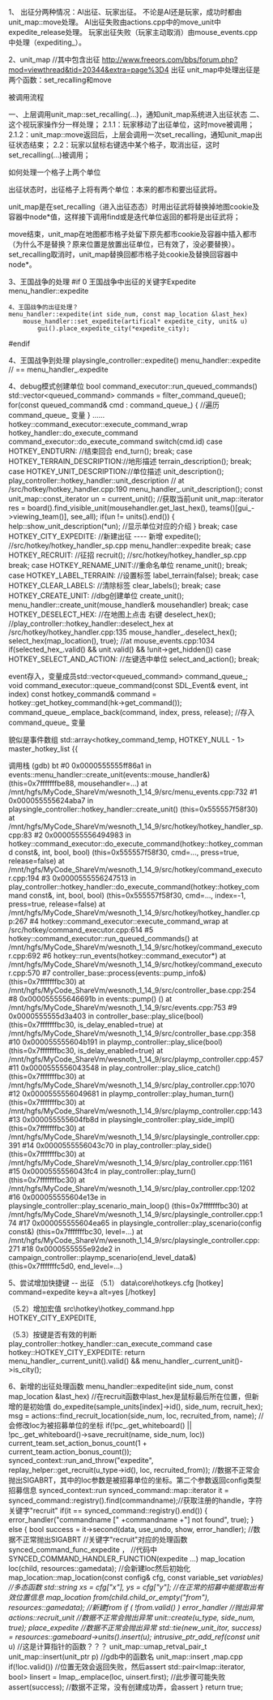 1、
出征分两种情况：AI出征、玩家出征。
不论是AI还是玩家，成功时都由unit_map::move处理。
AI出征失败由actions.cpp中的move_unit中expedite_release处理。
玩家出征失败（玩家主动取消）由mouse_events.cpp中处理（expediting_）。

2、unit_map //其中包含出征
http://www.freeors.com/bbs/forum.php?mod=viewthread&tid=20344&extra=page%3D4
出征
unit_map中处理出征是两个函数：set_recalling和move

被调用流程

一、上层调用unit_map::set_recalling(...)，通知unit_map系统进入出征状态
二、这个视玩家操作分一样处理；
2.1.1：玩家移动了出征单位，这时move被调用；
2.1.2：unit_map::move返回后，上层会调用一次set_recalling，通知unit_map出征状态结束；
2.2：玩家以鼠标右键选中某个格子，取消出征，这时set_recalling(...)被调用；

如何处理一个格子上两个单位

出征状态时，出征格子上将有两个单位：本来的都市和要出征武将。

unit_map是在set_recalling（进入出征态态）时用出征武将替换掉地图cookie及容器中node*值，这样接下调用find或是迭代单位返回的都将是出征武将；

move结束，unit_map在地图都市格子处留下原先都市cookie及容器中插入都市（为什么不是替换？原来位置是放置出征单位，已有效了，没必要替换）。set_recalling取消时，unit_map替换回都市格子处cookie及替换回容器中node*。

3、王国战争的处理
#if 0
    王国战争中出征的关键字Expedite
    menu_handler::expedite

    4、王国战争的出征处理？
    menu_handler::expedite(int side_num, const map_location &last_hex)
        mouse_handler::set_expedite(artifical* expedite_city, unit& u)
            gui().place_expedite_city(*expedite_city);
#endif

4、王国战争到处理
playsingle_controller::expedite()
    menu_handler::expedite // == menu_handler_.expedite

4、debug模式创建单位
bool command_executor::run_queued_commands()
	std::vector<queued_command> commands = filter_command_queue();
        for(const queued_command& cmd : command_queue_) {  //遍历 command_queue_ 变量
        }
    ......
    hotkey::command_executor::execute_command_wrap
        hotkey_handler::do_execute_command
            command_executor::do_execute_command
                switch(cmd.id)
                case HOTKEY_ENDTURN: //结束回合
                    end_turn();
                    break;
                case HOTKEY_TERRAIN_DESCRIPTION://地形描述
                    terrain_description();
                    break;
                case HOTKEY_UNIT_DESCRIPTION://单位描述
                    unit_description();
                    play_controller::hotkey_handler::unit_description // at /src/hotkey/hotkey_handler.cpp:190
                        menu_handler_.unit_description();
                            const unit_map::const_iterator un = current_unit(); //获取当前unit
                                unit_map::iterator res = board().find_visible_unit(mousehandler.get_last_hex(), teams()[gui_->viewing_team()], see_all);
                            if(un != units().end()) {
                                help::show_unit_description(*un);  //显示单位对应的介绍
                            }
                    break;
                case HOTKEY_CITY_EXPEDITE: //新建出征 ---- 新增
                    expedite(); //src/hotkey/hotkey_handler_sp.cpp
                        menu_handler::expedite
			        break;
                case HOTKEY_RECRUIT:      //征招
                    recruit(); //src/hotkey/hotkey_handler_sp.cpp
                    break;
                case HOTKEY_RENAME_UNIT://重命名单位
                    rename_unit();
                    break;
                case HOTKEY_LABEL_TERRAIN: //设置标签
                    label_terrain(false);
                    break;
                case HOTKEY_CLEAR_LABELS: //清除标签
                    clear_labels();
                    break;
                case HOTKEY_CREATE_UNIT:  //dbg创建单位
                    create_unit();
                        menu_handler::create_unit(mouse_handler& mousehandler)
                    break;
                case HOTKEY_DESELECT_HEX: //在地图上点击 右键
                    deselect_hex(); //play_controller::hotkey_handler::deselect_hex at /src/hotkey/hotkey_handler.cpp:135
                        mouse_handler_.deselect_hex();
                            select_hex(map_location(), true);  //at mouse_events.cpp:1034
                                if(selected_hex_.valid() && unit.valid() && !unit->get_hidden())
                case HOTKEY_SELECT_AND_ACTION: //左键选中单位
                    select_and_action();
                    break;


event存入，变量成员std::vector<queued_command> command_queue_;
void command_executor::queue_command(const SDL_Event& event, int index)
    const hotkey_command& command = hotkey::get_hotkey_command(hk->get_command());
    command_queue_.emplace_back(command, index, press, release);  //存入 command_queue_ 变量

貌似是事件数组
std::array<hotkey_command_temp, HOTKEY_NULL - 1> master_hotkey_list {{

调用栈
(gdb) bt
#0  0x0000555555ff86a1 in events::menu_handler::create_unit(events::mouse_handler&) (this=0x7fffffffbe88, mousehandler=...)
    at /mnt/hgfs/MyCode_ShareVm/wesnoth_1_14_9/src/menu_events.cpp:732
#1  0x000055555624aba7 in playsingle_controller::hotkey_handler::create_unit() (this=0x555557f58f30)
    at /mnt/hgfs/MyCode_ShareVm/wesnoth_1_14_9/src/hotkey/hotkey_handler_sp.cpp:83
#2  0x0000555556494983 in hotkey::command_executor::do_execute_command(hotkey::hotkey_command const&, int, bool, bool)
    (this=0x555557f58f30, cmd=..., press=true, release=false)
    at /mnt/hgfs/MyCode_ShareVm/wesnoth_1_14_9/src/hotkey/command_executor.cpp:194
#3  0x0000555556247513 in play_controller::hotkey_handler::do_execute_command(hotkey::hotkey_command const&, int, bool, bool)
    (this=0x555557f58f30, cmd=..., index=-1, press=true, release=false)
    at /mnt/hgfs/MyCode_ShareVm/wesnoth_1_14_9/src/hotkey/hotkey_handler.cpp:267
#4  hotkey::command_executor::execute_command_wrap
    at /src/hotkey/command_executor.cpp:614
#5  hotkey::command_executor::run_queued_commands()
    at /mnt/hgfs/MyCode_ShareVm/wesnoth_1_14_9/src/hotkey/command_executor.cpp:692
#6  hotkey::run_events(hotkey::command_executor*)
    at /mnt/hgfs/MyCode_ShareVm/wesnoth_1_14_9/src/hotkey/command_executor.cpp:570
#7  controller_base::process(events::pump_info&) (this=0x7fffffffbc30)
    at /mnt/hgfs/MyCode_ShareVm/wesnoth_1_14_9/src/controller_base.cpp:254
#8  0x000055555646691b in events::pump() () at /mnt/hgfs/MyCode_ShareVm/wesnoth_1_14_9/src/events.cpp:753
#9  0x0000555555d3a403 in controller_base::play_slice(bool) (this=0x7fffffffbc30, is_delay_enabled=true)
    at /mnt/hgfs/MyCode_ShareVm/wesnoth_1_14_9/src/controller_base.cpp:358
#10 0x000055555604b191 in playmp_controller::play_slice(bool) (this=0x7fffffffbc30, is_delay_enabled=true)
    at /mnt/hgfs/MyCode_ShareVm/wesnoth_1_14_9/src/playmp_controller.cpp:457
#11 0x0000555556043548 in play_controller::play_slice_catch() (this=0x7fffffffbc30)
    at /mnt/hgfs/MyCode_ShareVm/wesnoth_1_14_9/src/play_controller.cpp:1070
#12 0x0000555556049681 in playmp_controller::play_human_turn() (this=0x7fffffffbc30)
    at /mnt/hgfs/MyCode_ShareVm/wesnoth_1_14_9/src/playmp_controller.cpp:143
#13 0x000055555604fb8d in playsingle_controller::play_side_impl() (this=0x7fffffffbc30)
    at /mnt/hgfs/MyCode_ShareVm/wesnoth_1_14_9/src/playsingle_controller.cpp:391
#14 0x0000555556043c70 in play_controller::play_side() (this=0x7fffffffbc30)
    at /mnt/hgfs/MyCode_ShareVm/wesnoth_1_14_9/src/play_controller.cpp:1161
#15 0x0000555556043fc4 in play_controller::play_turn() (this=0x7fffffffbc30)
    at /mnt/hgfs/MyCode_ShareVm/wesnoth_1_14_9/src/play_controller.cpp:1202
#16 0x000055555604e13e in playsingle_controller::play_scenario_main_loop() (this=0x7fffffffbc30)
    at /mnt/hgfs/MyCode_ShareVm/wesnoth_1_14_9/src/playsingle_controller.cpp:174
#17 0x000055555604ea65 in playsingle_controller::play_scenario(config const&) (this=0x7fffffffbc30, level=...)
    at /mnt/hgfs/MyCode_ShareVm/wesnoth_1_14_9/src/playsingle_controller.cpp:271
#18 0x0000555555e92de2 in campaign_controller::playmp_scenario(end_level_data&) (this=0x7fffffffc5d0, end_level=...)


5、尝试增加快捷键 -- 出征
（5.1）
data\core\hotkeys.cfg
[hotkey]
    command=expedite
    key=a
    alt=yes
[/hotkey]

（5.2）增加宏值
src\hotkey\hotkey_command.hpp
HOTKEY_CITY_EXPEDITE,

（5.3）按键是否有效的判断
play_controller::hotkey_handler::can_execute_command
    case hotkey::HOTKEY_CITY_EXPEDITE:
		return menu_handler_.current_unit().valid() && menu_handler_.current_unit()->is_city();

6、新增的出征处理函数
menu_handler::expedite(int side_num, const map_location &last_hex) //在recruit函数中last_hex是鼠标最后所在位置，但新增的是初始值
        do_expedite(sample_units[index]->id(), side_num, recruit_hex);
        msg = actions::find_recruit_location(side_num, loc, recruited_from, name);     //会修改loc为被招募单位的坐标
        if(!pc_.get_whiteboard() || !pc_.get_whiteboard()->save_recruit(name, side_num, loc))
            current_team.set_action_bonus_count(1 + current_team.action_bonus_count());
            synced_context::run_and_throw("expedite", replay_helper::get_recruit(u_type->id(), loc, recruited_from));  //数据不正常会抛出SIGABRT，其中的loc参数是被招募单位的坐标。第二个参数返回config类型招募信息
                synced_context::run
                    synced_command::map::iterator it = synced_command::registry().find(commandname);//获取注册的handle，字符关键字"recruit"
                    if(it == synced_command::registry().end()) {
                        error_handler("commandname [" +commandname +"] not found", true);
                    }
                    else {
                        bool success = it->second(data, use_undo, show, error_handler); //数据不正常抛出SIGABRT
                        //关键字"recruit"对应的处理函数 synced_command_func_expedite ，
                        //代码中 SYNCED_COMMAND_HANDLER_FUNCTION(expedite ...)
                            map_location loc(child, resources::gamedata);            //会新建loc然后初始化
                                map_location::map_location(const config& cfg, const variable_set *variables) //多态函数
                                    std::string xs = cfg["x"], ys = cfg["y"];  //在正常的招募中能提取出有效位置信息
	                        map_location from(child.child_or_empty("from"), resources::gamedata); //新建from
                            if ( !from.valid() )
                                error_handler //抛出异常
                            actions::recruit_unit //数据不正常会抛出异常
                                unit::create(u_type, side_num, true);
                                place_expedite  //数据不正常会抛出异常
                                    std::tie(new_unit_itor, success) = resources::gameboard->units().insert(u);
                                        intrusive_ptr_add_ref(const unit* u) //这是计算指针的函数？？？
                                        unit_map::umap_retval_pair_t unit_map::insert(unit_ptr p) //gdb中的函数名 unit_map::insert  ,map.cpp
                                            if(!loc.valid())   //位置无效会返回失败，然后assert
                                            std::pair<lmap::iterator, bool> linsert = lmap_.emplace(loc, uinsert.first); //此步骤可能失败
                                    assert(success); //数据不正常，没有创建成功弄，会assert
                    }
            return true;